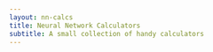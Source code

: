 ```yaml
---
layout: nn-calcs
title: Neural Network Calculators
subtitle: A small collection of handy calculators
---
```

